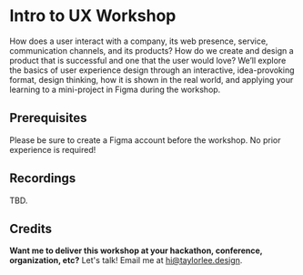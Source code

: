 # Intro to UX Workshop 

How does a user interact with a company, its web presence, service, communication channels, and its products? How do we create and design a product that is successful and one that the user would love? We’ll explore the basics of user experience design through an interactive, idea-provoking format, design thinking, how it is shown in the real world, and applying your learning to a mini-project in Figma during the workshop. 

## Prerequisites 

Please be sure to create a Figma account before the workshop. No prior experience is required! 

## Recordings 

TBD.

## Credits

**Want me to deliver this workshop at your hackathon, conference, organization, etc?** Let's talk! Email me at hi@taylorlee.design.
